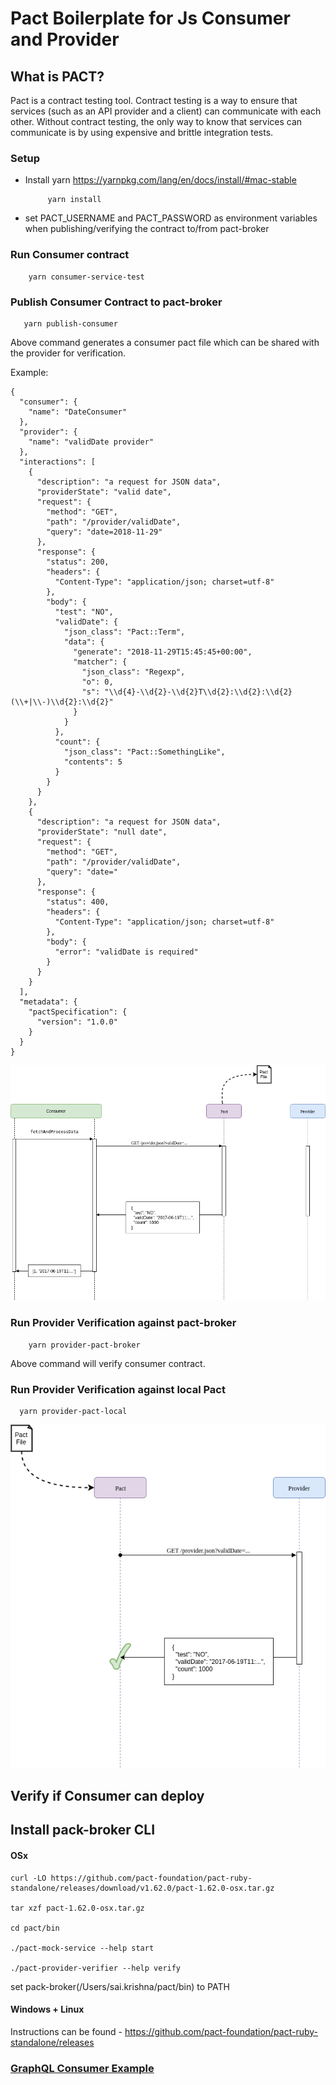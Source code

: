 # Pact Boilerplate for Js Consumer and Provider

## What is PACT?

Pact is a contract testing tool. Contract testing is a way to ensure that services (such as an API provider and a client) can communicate with each other. Without contract testing, the only way to know that services can communicate is by using expensive and brittle integration tests.

### Setup

- Install yarn https://yarnpkg.com/lang/en/docs/install/#mac-stable

  ```
       yarn install
  ```

- set PACT_USERNAME and PACT_PASSWORD as environment variables when publishing/verifying the contract to/from pact-broker

### Run Consumer contract

```
    yarn consumer-service-test
```

### Publish Consumer Contract to pact-broker

```
   yarn publish-consumer
```

Above command generates a consumer pact file which can be shared with the provider for verification.

Example:

```
{
  "consumer": {
    "name": "DateConsumer"
  },
  "provider": {
    "name": "validDate provider"
  },
  "interactions": [
    {
      "description": "a request for JSON data",
      "providerState": "valid date",
      "request": {
        "method": "GET",
        "path": "/provider/validDate",
        "query": "date=2018-11-29"
      },
      "response": {
        "status": 200,
        "headers": {
          "Content-Type": "application/json; charset=utf-8"
        },
        "body": {
          "test": "NO",
          "validDate": {
            "json_class": "Pact::Term",
            "data": {
              "generate": "2018-11-29T15:45:45+00:00",
              "matcher": {
                "json_class": "Regexp",
                "o": 0,
                "s": "\\d{4}-\\d{2}-\\d{2}T\\d{2}:\\d{2}:\\d{2}(\\+|\\-)\\d{2}:\\d{2}"
              }
            }
          },
          "count": {
            "json_class": "Pact::SomethingLike",
            "contents": 5
          }
        }
      }
    },
    {
      "description": "a request for JSON data",
      "providerState": "null date",
      "request": {
        "method": "GET",
        "path": "/provider/validDate",
        "query": "date="
      },
      "response": {
        "status": 400,
        "headers": {
          "Content-Type": "application/json; charset=utf-8"
        },
        "body": {
          "error": "validDate is required"
        }
      }
    }
  ],
  "metadata": {
    "pactSpecification": {
      "version": "1.0.0"
    }
  }
}

```

![Screenshot](consumer.png)

### Run Provider Verification against pact-broker

```
    yarn provider-pact-broker
```

Above command will verify consumer contract.

### Run Provider Verification against local Pact

```
  yarn provider-pact-local
```

![Screenshot](provider.png)

## Verify if Consumer can deploy

## Install pack-broker CLI

#### OSx

```
curl -LO https://github.com/pact-foundation/pact-ruby-standalone/releases/download/v1.62.0/pact-1.62.0-osx.tar.gz

tar xzf pact-1.62.0-osx.tar.gz

cd pact/bin

./pact-mock-service --help start

./pact-provider-verifier --help verify
```

set pack-broker(/Users/sai.krishna/pact/bin) to PATH

#### Windows + Linux

Instructions can be found - https://github.com/pact-foundation/pact-ruby-standalone/releases

### [GraphQL Consumer Example](https://github.com/pact-foundation/pact-js/blob/feat/message-pact/examples/graphql/consumer.spec.ts)
